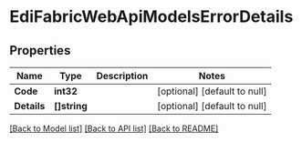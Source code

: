 # EdiFabricWebApiModelsErrorDetails

## Properties
Name | Type | Description | Notes
------------ | ------------- | ------------- | -------------
**Code** | **int32** |  | [optional] [default to null]
**Details** | **[]string** |  | [optional] [default to null]

[[Back to Model list]](../README.md#documentation-for-models) [[Back to API list]](../README.md#documentation-for-api-endpoints) [[Back to README]](../README.md)


